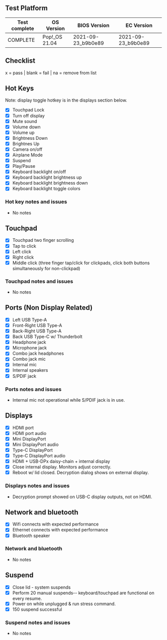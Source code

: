 ## Test Platform

| Test complete | OS Version     | BIOS Version       | EC Version         |
| ------------- | -------------- | ------------------ | ------------------ |
| COMPLETE      | Pop!\_OS 21.04 | 2021-09-23_b9b0e89 | 2021-09-23_b9b0e89 |

## Checklist
x = pass | blank = fail | na = remove from list

## Hot Keys

Note: display toggle hotkey is in the displays section below.

- [X] Touchpad Lock
- [X] Turn off display
- [X] Mute sound
- [X] Volume down
- [X] Volume up
- [X] Brightness Down
- [X] Brightnes Up
- [X] Camera on/off
- [X] Airplane Mode
- [X] Suspend
- [X] Play/Pause
- [X] Keyboard backlight on/off
- [X] Keyboard backlight brightness up
- [X] Keyboard backlight brightness down
- [X] Keyboard backlight toggle colors

### Hot key notes and issues

- No notes

## Touchpad

- [X] Touchpad two finger scrolling 
- [X] Tap to click
- [X] Left click
- [X] Right click
- [X] Middle click (three finger tap/click for clickpads, click both buttons simultaneously for non-clickpad)

### Touchpad notes and issues

- No notes

## Ports (Non Display Related)

- [X] Left USB Type-A
- [X] Front-Right USB Type-A
- [X] Back-Right USB Type-A
- [X] Back USB Type-C w/ Thunderbolt
- [X] Headphone jack
- [X] Microphone jack
- [X] Combo jack headphones
- [X] Combo jack mic
- [X] Internal mic
- [X] Internal speakers
- [X] S/PDIF jack

### Ports notes and issues

- Internal mic not operational while S/PDIF jack is in use.

## Displays

- [X] HDMI port
- [X] HDMI port audio
- [X] Mini DisplayPort
- [X] Mini DisplayPort audio
- [X] Type-C DisplayPort
- [X] Type-C DisplayPort audio
- [X] HDMI + USB-DPx daisy-chain + internal display
- [X] Close internal display. Monitors adjust correctly.
- [X] Reboot w/ lid closed. Decryption dialog shows on external display.

### Displays notes and issues

- Decryption prompt showed on USB-C display outputs, not on HDMI.

## Network and bluetooth

- [X] Wifi connects with expected performance
- [X] Ethernet connects with expected performance
- [X] Bluetooth speaker

### Network and bluetooth

- No notes

## Suspend

- [X] Close lid - system suspends
- [X] Perform 20 manual suspends-- keyboard/touchpad are functional on every resume.
- [X] Power on while unplugged & run stress command.
- [X] 150 suspend successful

### Suspend notes and issues

- No notes
